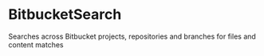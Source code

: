 # BitbucketSearch
Searches across Bitbucket projects, repositories and branches for files and content matches
